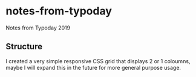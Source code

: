 # notes-from-typoday
Notes from Typoday 2019

## Structure
I created a very simple responsive CSS grid that displays 2 or 1 coloumns, maybe I will expand this in the future for more general purpose usage.
